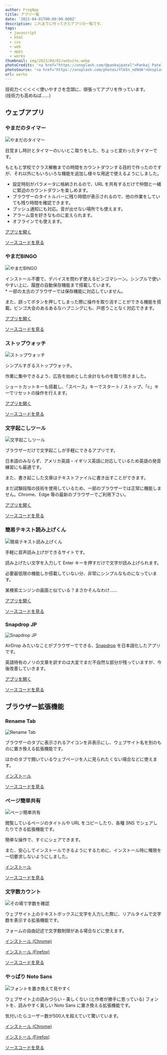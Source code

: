 ```yaml
---
author: FrogApp
title: アプリ一覧
date: '2023-04-01T00:00:00.000Z'
description: これまでに作ってきたアプリの一覧です。
tags:
  - javascript
  - html
  - css
  - web
  - apps
  - works
thumbnail: img/2023/04/01/website.webp
photoCredits: '<a href="https://unsplash.com/@pankajpatel">Pankaj Patel</a>'
photoSource: '<a href="https://unsplash.com/photos/Ylk5n_nd9dA">Unsplash</a>'
url: works
---
```


技術力＜＜＜＜＜使いやすさを念頭に、頑張ってアプリを作っています。\
(技術力も高めねば……)

## ウェブアプリ

### やまだのタイマー

![やまだのタイマー](/img/works/timer.webp)

目覚まし時計とタイマーのいいとこ取りをした、ちょっと変わったタイマーです。

もともと学校でクラス解散までの時間をカウントダウンする目的で作ったのですが、それ以外にもいろいろな機能を追加し様々な用途で使えるようにしました。

* 設定時刻がパラメータに格納されるので、URL を共有するだけで仲間と一緒に緊迫のカウントダウンを楽しめます。
* ブラウザーのタイトルバーに残り時間が表示されるので、他の作業をしていても残り時間を確認できます。
* プッシュ通知にも対応。音が出せない場所でも使えます。
* アラーム音を好きなものに変えられます。
* オフラインでも使えます。

[アプリを開く](https://timer.frogapp.net)

[ソースコードを見る](https://github.com/r-40021/countdown-timer)

### やまだBINGO

![やまだBINGO](/img/works/bingo.webp)

インストール不要で、デバイスを問わず使えるビンゴマシーン。シンプルで使いやすい上に、履歴の自動保存機能まで搭載しています。\
\* 一部の太古のブラウザーでは保存機能に対応していません。

また、誤ってボタンを押してしまった際に操作を取り消すことができる機能を搭載。ビンゴ大会のあるあるなハプニングにも、戸惑うことなく対応できます。

[アプリを開く](https://bingo.frogapp.net/)

[ソースコードを見る](https://github.com/r-40021/bingo)

### ストップウォッチ

![ストップウォッチ](/img/works/stopwatch.webp)

シンプルすぎるストップウォッチ。

作業に集中できるよう、広告を始めとした余計なものを取り除きました。

ショートカットキーも搭載し、「スペース」キーでスタート / ストップ、「c」キーでリセットの操作を行えます。

[アプリを開く](https://stopwatch.frogapp.net/)

[ソースコードを見る](https://github.com/r-40021/stopwatch/)

### 文字起こしツール

![文字起こしツール](/img/works/speech.webp)

ブラウザーだけで文字起こしが手軽にできるアプリです。

日本語のみならず、アメリカ英語・イギリス英語に対応しているため英語の発音練習にも最適です。

また、書き起こした文章はテキストファイルに書き出すことができます。

まだ試験段階の技術を使用しているため、一部のブラウザーでは正常に機能しません。Chrome、Edge 等の最新のブラウザーでご利用下さい。

[アプリを開く](https://speech.frogapp.net/)

[ソースコードを見る](https://github.com/r-40021/web-speech-api)

### 簡易テキスト読み上げくん

![簡易テキスト読み上げくん](/img/works/read.webp)

手軽に音声読み上げができるサイトです。

読み上げたい文字を入力して Enter キーを押すだけで文字が読み上げられます。

必要最低限の機能しか搭載していない分、非常にシンプルなものになっています。

某検索エンジンの画面と似ている？まさかそんなわけ……

[アプリを開く](https://read.frogapp.net/)

[ソースコードを見る](https://github.com/r-40021/read-text)

### Snapdrop JP

![Snapdrop JP](/img/works/snapdrop-jp.webp)

AirDrop みたいなことがブラウザーでできる、[Snapdrop](https://snapdrop.net/) を日本語化したアプリです。

英語特有のノリの文章を訳すのは大変でまだ不自然な部分が残っていますが、今後改善していきます。

[アプリを開く](https://share.frogapp.net/)

[ソースコードを見る](https://github.com/r-40021/snapdrop-jp)

## ブラウザー拡張機能

### Rename Tab

![Rename Tab](/img/works/rename-tab.png)

ブラウザーのタブに表示されるアイコンを非表示にし、ウェブサイト名を別のものに置き換える拡張機能です。

ほかのタブで開いているウェブページを人に見られたくない場合などに使えます。

[インストール](https://chrome.google.com/webstore/detail/rename-tab/nbpkdabdmbefnemcjehinaeklgmngdoo)

[ソースコードを見る](https://github.com/r-40021/rename_tab)

### ページ簡単共有

![ページ簡単共有](/img/works/share.png)

閲覧しているページのタイトルや URL をコピーしたり、各種 SNS でシェアしたりできる拡張機能です。

簡単な操作で、すぐにシェアできます。

また、安心してインストールできるようにするために、インストール時に権限を一切要求しないようにしました。

[インストール](https://chrome.google.com/webstore/detail/easy-page-sharing/eoccdpbaigkllhflcgidhpcedgmlckkp)

[ソースコードを見る](https://github.com/r-40021/copy_title-URL)

### 文字数カウント

![その場で字数を確認](/img/works/count-character.jpg)

ウェブサイト上のテキストボックスに文字を入力した際に、リアルタイムで文字数を表示する拡張機能です。

フォームの自由記述で文字数制限がある場合などに使えます。

[インストール (Chrome)](https://chrome.google.com/webstore/detail/%E6%96%87%E5%AD%97%E6%95%B0%E3%82%AB%E3%82%A6%E3%83%B3%E3%83%88/bhfihcmmnnagikobmgakbjliddjmfgmd)

[インストール (Firefox)](https://addons.mozilla.org/ja/firefox/addon/count-character/)

[ソースコードを見る](https://github.com/r-40021/count-character)

### やっぱり Noto Sans

![フォントを置き換えて見やすく](/img/works/replace-font.jpg)

ウェブサイト上の読みづらい・美しくない (と作者が勝手に思っている) フォントを、読みやすく美しい Noto Sans に置き換える拡張機能です。

気付いたらユーザー数が500人を超えていて驚いています。

[インストール (Chrome)](https://chrome.google.com/webstore/detail/oecglhldbofcklanmhckefiflhfhabdd)

[インストール (Firefox)](https://addons.mozilla.org/ja/firefox/addon/replace-with-noto/)

[ソースコードを見る](https://github.com/r-40021/replace-font)

